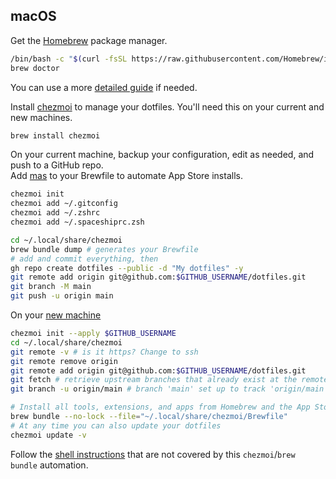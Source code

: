 ## macOS
Get the [Homebrew](https://brew.sh/) package manager.
```zsh
/bin/bash -c "$(curl -fsSL https://raw.githubusercontent.com/Homebrew/install/HEAD/install.sh)"
brew doctor
```
You can use a more [detailed guide](https://mac.install.guide/homebrew/index.html) if needed.

Install [chezmoi](https://www.chezmoi.io/install/) to manage your dotfiles. You'll need this on your current and new machines.
```sh
brew install chezmoi
```

On your current machine, backup your configuration, edit as needed, and push to a GitHub repo.  
Add [mas](https://github.com/mas-cli/mas) to your Brewfile to automate App Store installs.
```sh
chezmoi init
chezmoi add ~/.gitconfig
chezmoi add ~/.zshrc
chezmoi add ~/.spaceshiprc.zsh

cd ~/.local/share/chezmoi
brew bundle dump # generates your Brewfile
# add and commit everything, then
gh repo create dotfiles --public -d "My dotfiles" -y
git remote add origin git@github.com:$GITHUB_USERNAME/dotfiles.git
git branch -M main
git push -u origin main
```

On your [new machine](https://www.chezmoi.io/quick-start/#using-chezmoi-across-multiple-machines)
```sh
chezmoi init --apply $GITHUB_USERNAME
cd ~/.local/share/chezmoi
git remote -v # is it https? Change to ssh
git remote remove origin
git remote add origin git@github.com:$GITHUB_USERNAME/dotfiles.git
git fetch # retrieve upstream branches that already exist at the remote
git branch -u origin/main # branch 'main' set up to track 'origin/main'.

# Install all tools, extensions, and apps from Homebrew and the App Store
brew bundle --no-lock --file="~/.local/share/chezmoi/Brewfile" 
# At any time you can also update your dotfiles
chezmoi update -v
```

Follow the [shell instructions](/reference/shell/) that are not covered by this `chezmoi`/`brew bundle` automation. 